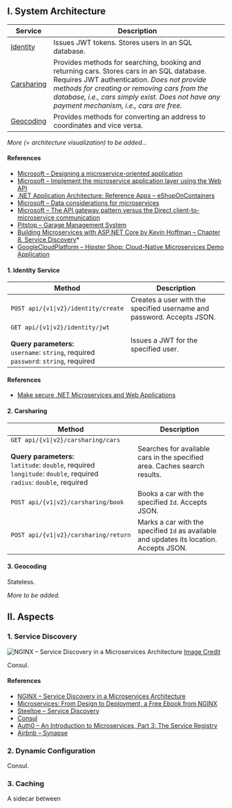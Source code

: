 ## I. System Architecture

| Service                                 | Description |
| --------------------------------------- | -------------|
| [Identity](./src/Services/Identity)     | Issues JWT tokens. Stores users in an SQL database. |
| [Carsharing](./src/Services/Carsharing) | Provides methods for searching, booking and returning cars. Stores cars in an SQL database. Requires JWT authentication. *Does not provide methods for creating or removing cars from the database, i.e., cars simply exist. Does not have any payment mechanism, i.e., cars are free.* |
| [Geocoding](./src/Services/Geocoding)   | Provides methods for converting an address to coordinates and vice versa. |

*More (= architecture visualization) to be added...*

#### References
* [Microsoft – Designing a microservice-oriented application](https://docs.microsoft.com/en-us/dotnet/standard/microservices-architecture/multi-container-microservice-net-applications/microservice-application-design)
* [Microsoft – Implement the microservice application layer using the Web API](https://docs.microsoft.com/en-us/dotnet/standard/microservices-architecture/microservice-ddd-cqrs-patterns/microservice-application-layer-implementation-web-api)
* [.NET Application Architecture: Reference Apps – eShopOnContainers](https://github.com/dotnet-architecture/eShopOnContainers)
* [Microsoft – Data considerations for microservices](https://docs.microsoft.com/en-us/azure/architecture/microservices/design/data-considerations)
* [Microsoft – The API gateway pattern versus the Direct client-to-microservice communication](https://docs.microsoft.com/en-us/dotnet/standard/microservices-architecture/architect-microservice-container-applications/direct-client-to-microservice-communication-versus-the-api-gateway-pattern)
* [Pitstop – Garage Management System](https://github.com/EdwinVW/pitstop)
* [Building Microservices with ASP.NET Core by Kevin Hoffman – Chapter 8. Service Discovery](https://www.oreilly.com/library/view/building-microservices-with/9781491961728/ch08.html)\*
* [GoogleCloudPlatform – Hipster Shop: Cloud-Native Microservices Demo Application](https://github.com/GoogleCloudPlatform/microservices-demo)

#### 1. Identity Service

| Method                                 | Description |
| --------------------------------------- | -------------|
| <code>POST&nbsp;api/{v1&#124;v2}/identity/create</code>     | Creates a user with the specified username and password. Accepts JSON. |
| <code>GET&nbsp;api/{v1&#124;v2}/identity/jwt</code> <br><br> **Query parameters:** <br> `username`: `string`, required <br> `password`: `string`, required | Issues a JWT for the specified user. |

#### References

* [Make secure .NET Microservices and Web Applications](https://docs.microsoft.com/en-us/dotnet/standard/microservices-architecture/secure-net-microservices-web-applications/)

#### 2. Carsharing

| Method                                 | Description |
| --------------------------------------- | -------------|
| <code>GET&nbsp;api/{v1&#124;v2}/carsharing/cars</code> <br><br> **Query parameters:** <br> `latitude`: `double`, required <br> `longitude`: `double`, required <br> `radius`: `double`, required    | Searches for available cars in the specified area. Caches search results. |
| <code>POST&nbsp;api/{v1&#124;v2}/carsharing/book</code> | Books a car with the specified `Id`. Accepts JSON. |
| <code>POST&nbsp;api/{v1&#124;v2}/carsharing/return</code> | Marks a car with the specified `Id` as available and updates its location. Accepts JSON. |

#### 3. Geocoding

Stateless.

*More to be added.*

## II. Aspects

### 1. Service Discovery

![NGINX – Service Discovery in a Microservices Architecture](https://www.nginx.com/wp-content/uploads/2016/04/Richardson-microservices-part4-3_server-side-pattern.png)
[Image Credit](https://www.nginx.com/blog/service-discovery-in-a-microservices-architecture/)

Consul.

#### References
* [NGINX – Service Discovery in a Microservices Architecture](https://www.nginx.com/blog/service-discovery-in-a-microservices-architecture/)
* [Microservices: From Design to Deployment, a Free Ebook from NGINX](https://www.nginx.com/blog/microservices-from-design-to-deployment-ebook-nginx/)
* [Steeltoe – Service Discovery](https://steeltoe.io/docs/steeltoe-discovery/)
* [Consul](https://www.consul.io/)
* [Auth0 – An Introduction to Microservices, Part 3: The Service Registry](https://auth0.com/blog/an-introduction-to-microservices-part-3-the-service-registry/)
* [Airbnb – Synapse](https://github.com/airbnb/synapse)

### 2. Dynamic Configuration

Consul.

### 3. Caching

A sidecar between
